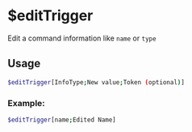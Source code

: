 # $editTrigger

Edit a command information like `name` or `type`

## Usage

```bash
$editTrigger[InfoType;New value;Token (optional)]
```

### Example:
```bash
$editTrigger[name;Edited Name]
```